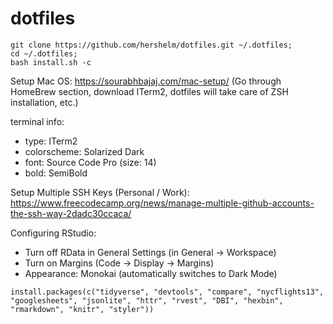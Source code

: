 # dotfiles

```
git clone https://github.com/hershelm/dotfiles.git ~/.dotfiles; 
cd ~/.dotfiles; 
bash install.sh -c
```

Setup Mac OS: https://sourabhbajaj.com/mac-setup/
(Go through HomeBrew section, download ITerm2,
dotfiles will take care of ZSH installation, etc.)

terminal info: <br>
 - type: ITerm2 <br>
 - colorscheme: Solarized Dark <br>
 - font: Source Code Pro (size: 14)
 - bold: SemiBold

Setup Multiple SSH Keys (Personal / Work): 
https://www.freecodecamp.org/news/manage-multiple-github-accounts-the-ssh-way-2dadc30ccaca/

Configuring RStudio:
- Turn off RData in General Settings (in General -> Workspace)
- Turn on Margins (Code -> Display -> Margins)
- Appearance: Monokai (automatically switches to Dark Mode)

```
install.packages(c("tidyverse", "devtools", "compare", "nycflights13", "googlesheets", "jsonlite", "httr", "rvest", "DBI", "hexbin", "rmarkdown", "knitr", "styler"))
```